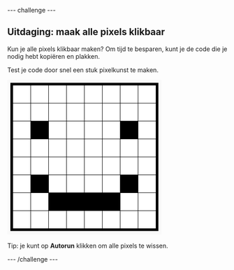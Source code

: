 --- challenge ---

## Uitdaging: maak alle pixels klikbaar

Kun je alle pixels klikbaar maken? Om tijd te besparen, kunt je de code die je nodig hebt kopiëren en plakken.

Test je code door snel een stuk pixelkunst te maken.

![screenshot](images/pixel-art-black-example.png)

Tip: je kunt op **Autorun** klikken om alle pixels te wissen.

--- /challenge ---